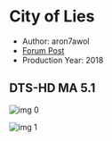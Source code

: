 # City of Lies

* Author: aron7awol
* [Forum Post](https://www.avsforum.com/threads/bass-eq-for-filtered-movies.2995212/post-58207242)
* Production Year: 2018

## DTS-HD MA 5.1

![img 0](https://i.imgur.com/7zO7ZV2.jpg)

![img 1](https://i.imgur.com/JPcvdb3.png)

